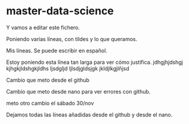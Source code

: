 # master-data-science
Y vamos a editar este fichero.

Poniendo varias líneas, con tildes y lo que queramos.

Mis líneas. Se puede escribir en español.

Estoy poniendo esta línea tan larga para ver cómo justifica.
 jdhgjhjdshgj kjhgkjldshgkjldhs ljsdgljd ljlsdjgldsjgk jkldjlkgjlñjsd

Cambio que meto desde el github

 
Cambio que meto desde nano para ver errores con github.


meto otro cambio el sábado 30/nov

Dejamos todas las líneas añadidas desde el github y desde el nano.
